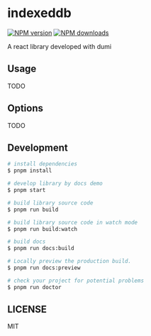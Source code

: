 # indexeddb

[![NPM version](https://img.shields.io/npm/v/indexeddb.svg?style=flat)](https://npmjs.org/package/indexeddb)
[![NPM downloads](http://img.shields.io/npm/dm/indexeddb.svg?style=flat)](https://npmjs.org/package/indexeddb)

A react library developed with dumi

## Usage

TODO

## Options

TODO

## Development

```bash
# install dependencies
$ pnpm install

# develop library by docs demo
$ pnpm start

# build library source code
$ pnpm run build

# build library source code in watch mode
$ pnpm run build:watch

# build docs
$ pnpm run docs:build

# Locally preview the production build.
$ pnpm run docs:preview

# check your project for potential problems
$ pnpm run doctor
```

## LICENSE

MIT
